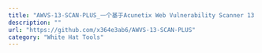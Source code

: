 ```yaml
---
title: "AWVS-13-SCAN-PLUS_一个基于Acunetix Web Vulnerability Scanner 13 （AWVS13）扫描引擎的辅助软件"
description: ""
url: "https://github.com/x364e3ab6/AWVS-13-SCAN-PLUS"
category: "White Hat Tools"
---
```

